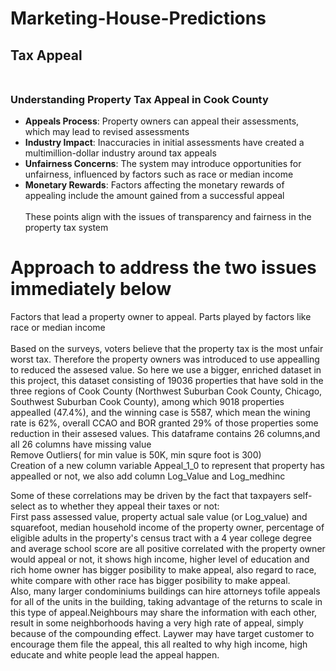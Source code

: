 # Marketing-House-Predictions 
## Tax Appeal<br><br>
### Understanding Property Tax Appeal in Cook County<br>
* **Appeals Process**: Property owners can appeal their assessments, which may lead to revised assessments<br>
* **Industry Impact**: Inaccuracies in initial assessments have created a multimillion-dollar industry around tax appeals<br>
* **Unfairness Concerns**: The system may introduce opportunities for unfairness, influenced by factors such as race or median income<br>
* **Monetary Rewards**: Factors affecting the monetary rewards of appealing include the amount gained from a successful appeal<br><br>
These points align with the issues of transparency and fairness in the property tax system<br>

# Approach to address the two issues immediately below
Factors that lead a property owner to appeal. Parts played by factors like race or median income<br><br>
Based on the surveys, voters believe that the property tax is the most unfair worst tax. Therefore the property owners was introduced to use appealling to reduced the assesed value. So here we use a bigger, enriched dataset in this project, this dataset consisting of 19036 properties that have sold in the three regions of Cook County (Northwest Suburban Cook County, Chicago, Southwest Suburban Cook County), among which 9018 properties appealled (47.4%), and the winning case is 5587, which mean the wining rate is 62%, overall CCAO and BOR granted 29% of those properties some reduction in their assesed values.
This dataframe contains 26 columns,and all 26 columns have missing value<br>
Remove Outliers( for min value is 50K, min squre foot is 300)<br>
Creation of a new column variable Appeal_1_0 to represent that property has appealled or not, we also add column Log_Value and Log_medhinc<br>

Some of these correlations may be driven by the fact that taxpayers self-select as to whether they appeal their taxes or not:<br>
First pass assessed value, property actual sale value (or Log_value) and squarefoot, median household income of the property owner, percentage of eligible adults in the property's census tract with a 4 year college degree and average school score are all positive correlated with the property owner would appeal or not, it shows high income, higher level of education and rich home owner has bigger posibility to make appeal, also regard to race,  white compare with other race has bigger posibility to make appeal.<br>
Also, many larger condominiums buildings can hire attorneys tofile appeals for all of the units in the building, taking advantage of the returns to scale in this type of appeal.Neighbours may share the information with each other, result in some neighborhoods having a very high rate of appeal, simply because of the compounding effect. Laywer may have target customer to encourage them file the appeal, this all realted to why high income, high educate and white people lead the appeal happen.<br>
